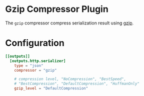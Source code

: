 # Gzip Compressor Plugin

The `gzip` compressor compress serialization result using [gzip](https://pkg.go.dev/compress/gzip).

# Configuration
```toml
[[outputs]]
  [outputs.http.serializer]
    type = "json"
    compressor = "gzip"

    # compression level, "NoCompression", "BestSpeed", 
    # "BestCompression", "DefaultCompression", "HuffmanOnly"
    gzip_level = "DefaultCompression"
```
